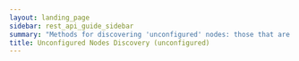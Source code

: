 ```yaml
---
layout: landing_page
sidebar: rest_api_guide_sidebar
summary: "Methods for discovering 'unconfigured' nodes: those that are not associated with any cluster."
title: Unconfigured Nodes Discovery (unconfigured)
---
```

